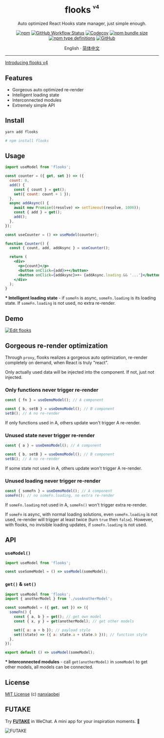 <div align="center">
<h1>flooks <sup><sup><sub>v4</sub></sup></sup></h1>

Auto optimized React Hooks state manager, just simple enough.

[![npm](https://img.shields.io/npm/v/flooks?style=flat-square)](https://www.npmjs.com/package/flooks)
[![GitHub Workflow Status](https://img.shields.io/github/workflow/status/nanxiaobei/flooks/Test?style=flat-square)](https://github.com/nanxiaobei/flooks/actions?query=workflow%3ATest)
[![Codecov](https://img.shields.io/codecov/c/github/nanxiaobei/flooks?style=flat-square)](https://codecov.io/gh/nanxiaobei/flooks)
[![npm bundle size](https://img.shields.io/bundlephobia/minzip/flooks?style=flat-square)](https://bundlephobia.com/result?p=flooks)
[![npm type definitions](https://img.shields.io/npm/types/typescript?style=flat-square)](https://github.com/nanxiaobei/flooks/blob/master/src/index.ts)
[![GitHub](https://img.shields.io/github/license/nanxiaobei/flooks?style=flat-square)](https://github.com/nanxiaobei/flooks/blob/master/LICENSE)

English · [简体中文](./README.zh-CN.md)

</div>

---

[Introducing flooks v4](https://github.com/nanxiaobei/flooks/discussions/28)

## Features

- Gorgeous auto optimized re-render
- Intelligent loading state
- Interconnected modules
- Extremely simple API

## Install

```sh
yarn add flooks

# npm install flooks
```

## Usage

```jsx
import useModel from 'flooks';

const counter = ({ get, set }) => ({
  count: 0,
  add() {
    const { count } = get();
    set({ count: count + 1 });
  },
  async addAsync() {
    await new Promise((resolve) => setTimeout(resolve, 1000));
    const { add } = get();
    add();
  },
});

const useCounter = () => useModel(counter);

function Counter() {
  const { count, add, addAsync } = useCounter();

  return (
    <div>
      <p>{count}</p>
      <button onClick={add}>+</button>
      <button onClick={addAsync}>+~ {addAsync.loading && '...'}</button>
    </div>
  );
}
```

**\* Intelligent loading state** - if `someFn` is async, `someFn.loading` is its loading state. If `someFn.loading` is not used, no extra re-render.

## Demo

[![Edit flooks](https://codesandbox.io/static/img/play-codesandbox.svg)](https://codesandbox.io/s/flooks-gqye5?fontsize=14&hidenavigation=1&theme=dark)

## Gorgeous re-render optimization

Through `proxy`, flooks realizes a gorgeous auto optimization, re-render completely on demand, when React is truly "react".

Only actually used data will be injected into the component. If not, just not injected.

### Only functions never trigger re-render

```js
const { fn } = useDemoModel(); // A component

const { b, setB } = useDemoModel(); // B component
setB(); // A no re-render
```

If only functions used in A, others update won't trigger A re-render.

### Unused state never trigger re-render

```js
const { a } = useDemoModel(); // A component

const { b, setB } = useDemoModel(); // B component
setB(); // A no re-render
```

If some state not used in A, others update won't trigger A re-render.

### Unused loading never trigger re-render

```js
const { someFn } = useDemoModel(); // A component
someFn(); // no someFn.loading, no extra re-render
```

If `someFn.loading` not used in A, `someFn()` won't trigger extra re-render.

If `someFn` is async, with normal loading solutions, even `someFn.loading` is not used, re-render will trigger at least twice (turn `true` then `false`). However, with flooks, no invisible loading updates, if `someFn.loading` is not used.

## API

### `useModel()`

```js
import useModel from 'flooks';

const useSomeModel = () => useModel(someModel);
```

### `get()` & `set()`

```js
import useModel from 'flooks';
import { anotherModel } from './useAnotherModel';

const someModel = ({ get, set }) => ({
  someFn() {
    const { a, b } = get(); // get own model
    const { x, y } = get(anotherModel); // get other models

    set({ a: a + b }); // payload style
    set((state) => ({ a: state.a + state.b })); // function style
  },
});

export default () => useModel(someModel);
```

**\* Interconnected modules** - call `get(anotherModel)` in `someModel` to get other models, all models can be connected.

## License

[MIT License](https://github.com/nanxiaobei/flooks/blob/master/LICENSE) (c) [nanxiaobei](https://lee.so/)

## FUTAKE

Try [**FUTAKE**](https://sotake.com/f) in WeChat. A mini app for your inspiration moments. 🌈

![FUTAKE](https://s3.jpg.cm/2021/09/21/IFG3wi.png)
